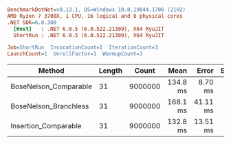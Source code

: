 ``` ini

BenchmarkDotNet=v0.13.1, OS=Windows 10.0.19044.1706 (21H2)
AMD Ryzen 7 3700X, 1 CPU, 16 logical and 8 physical cores
.NET SDK=6.0.300
  [Host]   : .NET 6.0.5 (6.0.522.21309), X64 RyuJIT
  ShortRun : .NET 6.0.5 (6.0.522.21309), X64 RyuJIT

Job=ShortRun  InvocationCount=1  IterationCount=3  
LaunchCount=1  UnrollFactor=1  WarmupCount=3  

```
|                Method | Length |   Count |     Mean |    Error |  StdDev |
|---------------------- |------- |-------- |---------:|---------:|--------:|
| BoseNelson_Comparable |     31 | 9000000 | 134.8 ms |  8.70 ms | 0.48 ms |
| BoseNelson_Branchless |     31 | 9000000 | 168.1 ms | 41.11 ms | 2.25 ms |
|  Insertion_Comparable |     31 | 9000000 | 132.8 ms | 13.51 ms | 0.74 ms |
